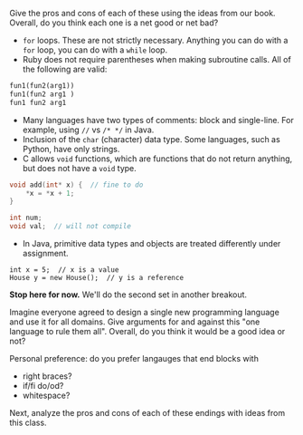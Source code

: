 Give the pros and cons of each of these using the ideas from our book.
Overall, do you think each one is a net good or net bad?

* `for` loops.
These are not strictly necessary.
Anything you can do with a `for` loop,
you can do with a `while` loop.
* Ruby does not require parentheses when making subroutine calls.
All of the following are valid:
```ruby
fun1(fun2(arg1))
fun1(fun2 arg1 )
fun1 fun2 arg1
```
* Many languages have two types of comments: block and single-line.
For example, using `//` vs `/* */` in Java.
* Inclusion of the `char` (character) data type.
Some languages, such as Python, have only strings.
* C allows `void` functions,
which are functions that do not return anything,
but does not have a `void` type.
```c
void add(int* x) {  // fine to do
    *x = *x + 1;
}

int num;
void val;  // will not compile
```
* In Java, primitive data types and objects are treated differently under
assignment.
```
int x = 5;  // x is a value
House y = new House();  // y is a reference
```

**Stop here for now.**
We'll do the second set in another breakout.

Imagine everyone agreed to design a single new programming language and use
it for all domains.
Give arguments for and against this "one language to rule them all".
Overall, do you think it would be a good idea or not?

Personal preference: do you prefer langauges that end blocks with
* right braces?
* if/fi do/od?
* whitespace?

Next, analyze the pros and cons of each of these endings with ideas from this
class.
